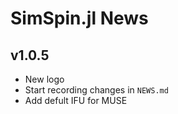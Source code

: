 # SimSpin.jl News

## v1.0.5
- New logo
- Start recording changes in `NEWS.md`
- Add defult IFU for MUSE

